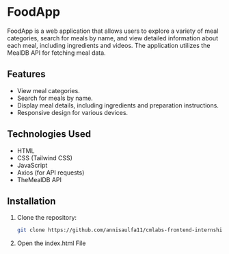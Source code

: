 # FoodApp

FoodApp is a web application that allows users to explore a variety of meal categories, search for meals by name, and view detailed information about each meal, including ingredients and videos. The application utilizes the MealDB API for fetching meal data.

## Features

- View meal categories.
- Search for meals by name.
- Display meal details, including ingredients and preparation instructions.
- Responsive design for various devices.

## Technologies Used

- HTML
- CSS (Tailwind CSS)
- JavaScript
- Axios (for API requests)
- TheMealDB API

## Installation

1. Clone the repository:
   ```bash
   git clone https://github.com/annisaulfa11/cmlabs-frontend-internship-test.git

2. Open the index.html File 
